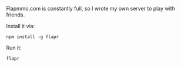 Flapmmo.com is constantly full, so I wrote my own server to play with friends. 

Install it via:

    npm install -g flapr

Run it:

    flapr



